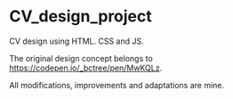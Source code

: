# CV_design_project

CV design using HTML. CSS and JS.

The original design concept belongs to https://codepen.io/_bctree/pen/MwKQLz.

All modifications, improvements and adaptations are mine.